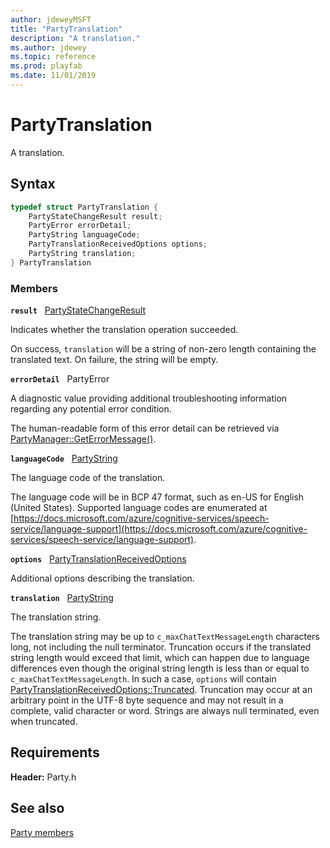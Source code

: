```yaml
---
author: jdeweyMSFT
title: "PartyTranslation"
description: "A translation."
ms.author: jdewey
ms.topic: reference
ms.prod: playfab
ms.date: 11/01/2019
---
```


# PartyTranslation  

A translation.  

## Syntax  
  
```cpp
typedef struct PartyTranslation {  
    PartyStateChangeResult result;  
    PartyError errorDetail;  
    PartyString languageCode;  
    PartyTranslationReceivedOptions options;  
    PartyString translation;  
} PartyTranslation  
```
  
### Members  
  
**`result`** &nbsp; [PartyStateChangeResult](../enums/partystatechangeresult.md)  
  
Indicates whether the translation operation succeeded.
  
On success, ```translation``` will be a string of non-zero length containing the translated text. On failure, the string will be empty.
  
**`errorDetail`** &nbsp; PartyError  
  
A diagnostic value providing additional troubleshooting information regarding any potential error condition.
  
The human-readable form of this error detail can be retrieved via [PartyManager::GetErrorMessage()](../classes/PartyManager/methods/partymanager_geterrormessage.md).
  
**`languageCode`** &nbsp; [PartyString](../typedefs.md)  
  
The language code of the translation.
  
The language code will be in BCP 47 format, such as en-US for English (United States). Supported language codes are enumerated at [https://docs.microsoft.com/azure/cognitive-services/speech-service/language-support](https://docs.microsoft.com/azure/cognitive-services/speech-service/language-support).
  
**`options`** &nbsp; [PartyTranslationReceivedOptions](../enums/partytranslationreceivedoptions.md)  
  
Additional options describing the translation.
  
**`translation`** &nbsp; [PartyString](../typedefs.md)  
  
The translation string.
  
The translation string may be up to ```c_maxChatTextMessageLength``` characters long, not including the null terminator. Truncation occurs if the translated string length would exceed that limit, which can happen due to language differences even though the original string length is less than or equal to ```c_maxChatTextMessageLength```. In such a case, ```options``` will contain [PartyTranslationReceivedOptions::Truncated](../enums/partytranslationreceivedoptions.md). Truncation may occur at an arbitrary point in the UTF-8 byte sequence and may not result in a complete, valid character or word. Strings are always null terminated, even when truncated.
  
  
## Requirements  
  
**Header:** Party.h
  
## See also  
[Party members](../party_members.md)  

  
  
